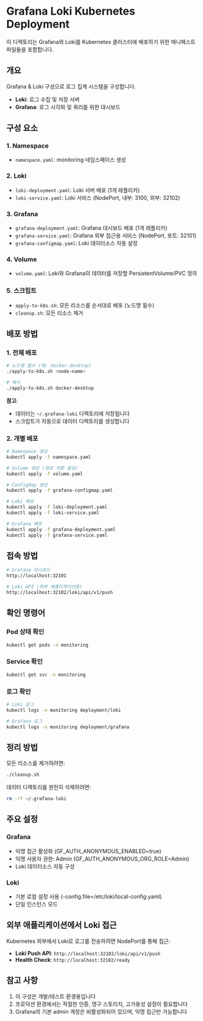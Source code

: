 # Grafana Loki Kubernetes Deployment

이 디렉토리는 Grafana와 Loki를 Kubernetes 클러스터에 배포하기 위한 매니페스트 파일들을 포함합니다.

## 개요

Grafana & Loki 구성으로 로그 집계 시스템을 구성합니다.

- **Loki**: 로그 수집 및 저장 서버
- **Grafana**: 로그 시각화 및 쿼리를 위한 대시보드

## 구성 요소

### 1. Namespace
- `namespace.yaml`: monitoring 네임스페이스 생성

### 2. Loki
- `loki-deployment.yaml`: Loki 서버 배포 (1개 레플리카)
- `loki-service.yaml`: Loki 서비스 (NodePort, 내부: 3100, 외부: 32102)

### 3. Grafana
- `grafana-deployment.yaml`: Grafana 대시보드 배포 (1개 레플리카)
- `grafana-service.yaml`: Grafana 외부 접근용 서비스 (NodePort, 포트: 32101)
- `grafana-configmap.yaml`: Loki 데이터소스 자동 설정

### 4. Volume
- `volume.yaml`: Loki와 Grafana의 데이터를 저장할 PersistentVolume/PVC 정의

### 5. 스크립트
- `apply-to-k8s.sh`: 모든 리소스를 순서대로 배포 (노드명 필수)
- `cleanup.sh`: 모든 리소스 제거

## 배포 방법

### 1. 전체 배포
```bash
# 노드명 필수 (예: docker-desktop)
./apply-to-k8s.sh <node-name>

# 예시
./apply-to-k8s.sh docker-desktop
```

**참고**: 
- 데이터는 `~/.grafana-loki` 디렉토리에 저장됩니다
- 스크립트가 자동으로 데이터 디렉토리를 생성합니다

### 2. 개별 배포
```bash
# Namespace 생성
kubectl apply -f namespace.yaml

# Volume 생성 (경로 치환 필요)
kubectl apply -f volume.yaml

# ConfigMap 생성
kubectl apply -f grafana-configmap.yaml

# Loki 배포
kubectl apply -f loki-deployment.yaml
kubectl apply -f loki-service.yaml

# Grafana 배포
kubectl apply -f grafana-deployment.yaml
kubectl apply -f grafana-service.yaml
```

## 접속 방법

```bash
# Grafana 대시보드
http://localhost:32101

# Loki API (외부 애플리케이션용)
http://localhost:32102/loki/api/v1/push
```

## 확인 명령어

### Pod 상태 확인
```bash
kubectl get pods -n monitoring
```

### Service 확인
```bash
kubectl get svc -n monitoring
```

### 로그 확인
```bash
# Loki 로그
kubectl logs -n monitoring deployment/loki

# Grafana 로그
kubectl logs -n monitoring deployment/grafana
```

## 정리 방법

모든 리소스를 제거하려면:
```bash
./cleanup.sh
```

데이터 디렉토리를 완전히 삭제하려면:
```bash
rm -rf ~/.grafana-loki
```

## 주요 설정

### Grafana
- 익명 접근 활성화 (GF_AUTH_ANONYMOUS_ENABLED=true)
- 익명 사용자 권한: Admin (GF_AUTH_ANONYMOUS_ORG_ROLE=Admin)
- Loki 데이터소스 자동 구성

### Loki
- 기본 로컬 설정 사용 (-config.file=/etc/loki/local-config.yaml)
- 단일 인스턴스 모드

## 외부 애플리케이션에서 Loki 접근

Kubernetes 외부에서 Loki로 로그를 전송하려면 NodePort를 통해 접근:

- **Loki Push API**: `http://localhost:32102/loki/api/v1/push`
- **Health Check**: `http://localhost:32102/ready`

## 참고 사항

1. 이 구성은 개발/테스트 환경용입니다
2. 프로덕션 환경에서는 적절한 인증, 영구 스토리지, 고가용성 설정이 필요합니다
3. Grafana의 기본 admin 계정은 비활성화되어 있으며, 익명 접근만 가능합니다